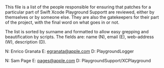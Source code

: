 This file is a list of the people responsible for ensuring that patches for a
particular part of Swift Xcode Playground Supportt are reviewed, either by
themselves or by someone else.  They are also the gatekeepers for their part
of the project, with the final word on what goes in or not.

The list is sorted by surname and formatted to allow easy grepping and
beautification by scripts.  The fields are: name (N), email (E), web-address
(W), description (D).

N: Enrico Granata
E: egranata@apple.com
D: PlaygroundLogger

N: Sam Page
E: pages@apple.com
D: PlaygroundSupport/XCPlayground

